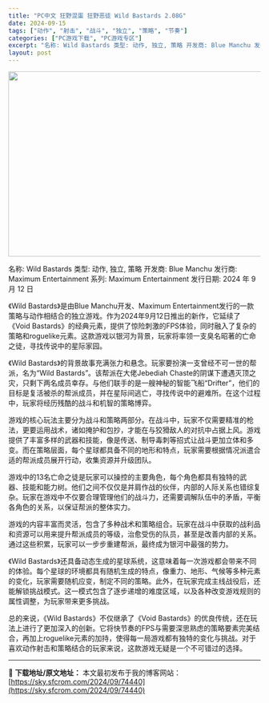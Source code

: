 ```yaml
---
title: "PC中文 狂野混蛋 狂野恶徒 Wild Bastards 2.08G"
date: 2024-09-15
tags: ["动作", "射击", "战斗", "独立", "策略", "节奏"]
categories: ["PC游戏下载", "PC游戏专区"]
excerpt: "名称: Wild Bastards 类型: 动作, 独立, 策略 开发商: Blue Manchu 发行商: Maximum Entertainment 系列: Maximum Entertainment 发行日期: 2024 年 9 月 12 日 《Wild Bastards》是由Blue Man&hellip;"
layout: post
---
```


<img class="aligncenter size-full wp-image-74441" src="https://sky.sfcrom.com/wp-content/uploads/2024/09/2024091501013999.webp" alt="" width="660" height="370" />

名称: Wild Bastards
类型: 动作, 独立, 策略
开发商: Blue Manchu
发行商: Maximum Entertainment
系列: Maximum Entertainment
发行日期: 2024 年 9 月 12 日

《Wild Bastards》是由Blue Manchu开发、Maximum Entertainment发行的一款策略与动作相结合的独立游戏。作为2024年9月12日推出的新作，它延续了《Void Bastards》的经典元素，提供了惊险刺激的FPS体验，同时融入了复杂的策略和roguelike元素。这款游戏以银河为背景，玩家将率领一支臭名昭著的亡命之徒，寻找传说中的星际家园。

《Wild Bastards》的背景故事充满张力和悬念。玩家要扮演一支曾经不可一世的帮派，名为“Wild Bastards”。该帮派在大佬Jebediah Chaste的阴谋下遭遇灭顶之灾，只剩下两名成员幸存。与他们联手的是一艘神秘的智能飞船“Drifter”，他们的目标是复活被杀的帮派成员，并在星际间逃亡，寻找传说中的避难所。在这个过程中，玩家将经历残酷的战斗和机智的策略博弈。

游戏的核心玩法主要分为战斗和策略两部分。在战斗中，玩家不仅需要精准的枪法，更要运用战术，诸如掩护和包抄，才能在与狡猾敌人的对抗中占据上风。游戏提供了丰富多样的武器和技能，像是传送、制导毒刺等招式让战斗更加立体和多变。而在策略层面，每个星球都具备不同的地形和特点，玩家需要根据情况派遣合适的帮派成员展开行动，收集资源并升级团队。

游戏中的13名亡命之徒是玩家可以操控的主要角色，每个角色都具有独特的武器、技能和能力树。他们之间不仅仅是并肩作战的伙伴，内部的人际关系也错综复杂。玩家在游戏中不仅要合理管理他们的战斗力，还需要调解队伍中的矛盾，平衡各角色的关系，以保证帮派的整体实力。

游戏的内容丰富而灵活，包含了多种战术和策略组合。玩家在战斗中获取的战利品和资源可以用来提升帮派成员的等级，治愈受伤的队员，甚至是改善内部的关系。通过这些积累，玩家可以一步步重建帮派，最终成为银河中最强的势力。

《Wild Bastards》还具备动态生成的星球系统，这意味着每一次游戏都会带来不同的体验。每个星球的环境都具有随机生成的特点，像重力、地形、气候等多种元素的变化，玩家需要随机应变，制定不同的策略。此外，在玩家完成主线战役后，还能解锁挑战模式。这一模式包含了逐步递增的难度区域，以及各种改变游戏规则的属性调整，为玩家带来更多挑战。

总的来说，《Wild Bastards》不仅继承了《Void Bastards》的优良传统，还在玩法上进行了更加深入的创新。它将快节奏的FPS与需要深思熟虑的策略要素完美结合，再加上roguelike元素的加持，使得每一局游戏都有独特的变化与挑战。对于喜欢动作射击和策略结合的玩家来说，这款游戏无疑是一个不可错过的选择。

---
📖 **下载地址/原文地址：** 本文最初发布于我的博客网站：[https://sky.sfcrom.com/2024/09/74440](https://sky.sfcrom.com/2024/09/74440)
